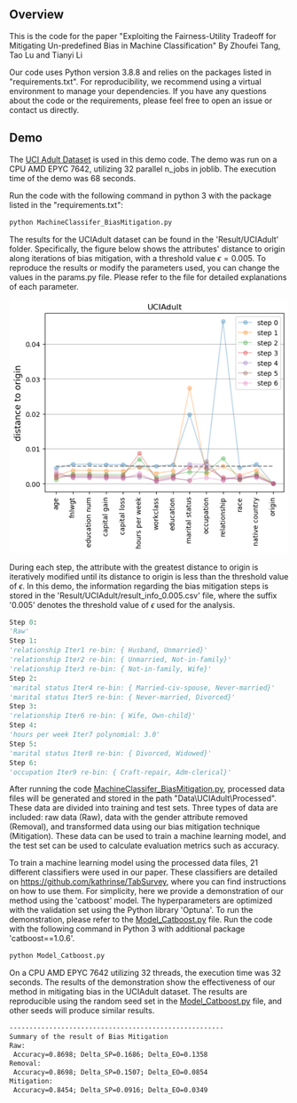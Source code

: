 ## Overview

This is the code for the paper "Exploiting the Fairness-Utility Tradeoff for Mitigating Un-predefined Bias in Machine Classification"
By Zhoufei Tang, Tao Lu and Tianyi Li

Our code uses Python version 3.8.8 and relies on the packages listed in "requirements.txt". For reproducibility, we recommend using a virtual environment to manage your dependencies. If you have any questions about the code or the requirements, please feel free to open an issue or contact us directly.


## Demo

The  [UCI Adult Dataset](https://archive.ics.uci.edu/ml/datasets/adult) is used in this demo code. The demo was run on a CPU AMD EPYC 7642, utilizing 32 parallel n_jobs in joblib. The execution time of the demo was 68 seconds.

Run the code with the following command in python 3 with the package listed in the "requirements.txt":

```python
python MachineClassifer_BiasMitigation.py
```

The results for the UCIAdult dataset can be found in the 'Result/UCIAdult' folder. Specifically, the figure below shows the attributes' distance to origin along iterations of bias mitigation, with a threshold value $\epsilon=0.005$. To reproduce the results or modify the parameters used, you can change the values in the params.py file. Please refer to the file for detailed explanations of each parameter.

![](https://github.com/zftang/MachineClassifer_BiasMitigation_beta/blob/main/Result/UCIAdult/distance2origin_0.005.png)

During each step, the attribute with the greatest distance to origin is iteratively modified until its distance to origin is less than the threshold value of $\epsilon$. In this demo, the information regarding the bias mitigation steps is stored in the 'Result/UCIAdult/result_info_0.005.csv' file, where the suffix '0.005' denotes the threshold value of $\epsilon$ used for the analysis.

```python
Step 0:
'Raw'
Step 1:
'relationship Iter1 re-bin: { Husband, Unmarried}'
'relationship Iter2 re-bin: { Unmarried, Not-in-family}'
'relationship Iter3 re-bin: { Not-in-family, Wife}' 
Step 2:
'marital status Iter4 re-bin: { Married-civ-spouse, Never-married}'
'marital status Iter5 re-bin: { Never-married, Divorced}'
Step 3:
'relationship Iter6 re-bin: { Wife, Own-child}'
Step 4:
'hours per week Iter7 polynomial: 3.0'
Step 5:
'marital status Iter8 re-bin: { Divorced, Widowed}'
Step 6:
'occupation Iter9 re-bin: { Craft-repair, Adm-clerical}'

```

After running the code [MachineClassifer_BiasMitigation.py](https://github.com/zftang/MachineClassifer_BiasMitigation_beta/blob/main/MachineClassifer_BiasMitigation.py), processed data files will be generated and stored in the path "Data\UCIAdult\Processed". These data are divided into training and test sets. Three types of data are included: raw data (Raw), data with the gender attribute removed (Removal), and transformed data using our bias mitigation technique (Mitigation). These data can be used to train a machine learning model, and the test set can be used to calculate evaluation metrics such as accuracy.

To train a machine learning model using the processed data files, 21 different classifiers were used in our paper. These classifiers are detailed on https://github.com/kathrinse/TabSurvey, where you can find instructions on how to use them. For simplicity, here we provide a demonstration of our method using the 'catboost' model. The hyperparameters are optimized with the validation set using the Python library 'Optuna'. To run the demonstration, please refer to the [Model_Catboost.py](https://github.com/zftang/MachineClassifer_BiasMitigation_beta/blob/main/Model_Catboost.py) file. Run the code with the following command in Python 3 with additional package 'catboost==1.0.6'.

```python
python Model_Catboost.py
```

On a CPU AMD EPYC 7642 utilizing 32 threads, the execution time was 32 seconds. The results of the demonstration show the effectiveness of our method in mitigating bias in the UCIAdult dataset. The results are reproducible using the random seed set in the   [Model_Catboost.py](https://github.com/zftang/MachineClassifer_BiasMitigation_beta/blob/main/Model_Catboost.py) file, and other seeds will produce similar results. 

```
------------------------------------------------------
Summary of the result of Bias Mitigation
Raw:
 Accuracy=0.8698; Delta_SP=0.1686; Delta_EO=0.1358
Removal:
 Accuracy=0.8698; Delta_SP=0.1507; Delta_EO=0.0854
Mitigation:
 Accuracy=0.8454; Delta_SP=0.0916; Delta_EO=0.0349
```

